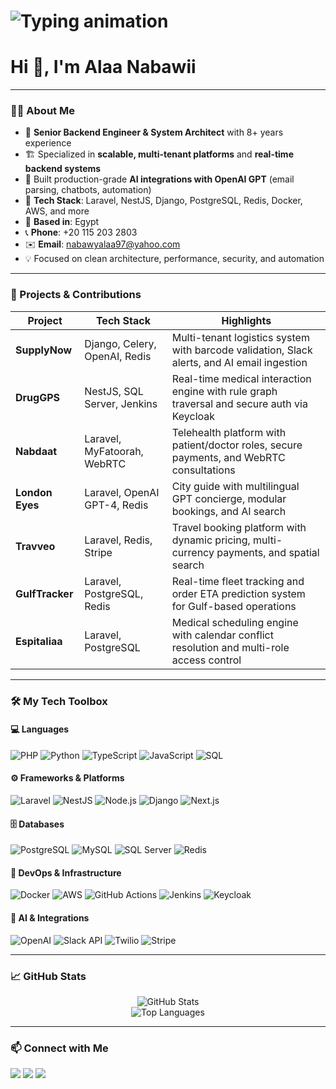 <h1 align="left">
  <img src="https://readme-typing-svg.demolab.com?font=Fira+Code&duration=3000&pause=500&color=00F2FE&center=false&vCenter=true&width=700&lines=Senior+Backend+Engineer+%7C+System+Architect+%7C+8%2B+Years+Experience;Laravel+%2F+NestJS+%2F+Django+%2F+PostgreSQL;OpenAI+Integrations+%7C+Real-Time+Systems+%7C+Multi-Tenant+Apps" alt="Typing animation" />
</h1>

# Hi 👋, I'm Alaa Nabawii

---

### 🧑‍💻 About Me

- 🧠 **Senior Backend Engineer & System Architect** with 8+ years experience  
- 🏗️ Specialized in **scalable, multi-tenant platforms** and **real-time backend systems**  
- 🤖 Built production-grade **AI integrations with OpenAI GPT** (email parsing, chatbots, automation)  
- 🧰 **Tech Stack**: Laravel, NestJS, Django, PostgreSQL, Redis, Docker, AWS, and more  
- 📍 **Based in**: Egypt  
- 📞 **Phone**: +20 115 203 2803  
- ✉️ **Email**: [nabawyalaa97@yahoo.com](mailto:nabawyalaa97@yahoo.com)  
- 💡 Focused on clean architecture, performance, security, and automation

---

### 🚀 Projects & Contributions

| Project       | Tech Stack | Highlights |
|---------------|------------|------------|
| **SupplyNow** | Django, Celery, OpenAI, Redis | Multi-tenant logistics system with barcode validation, Slack alerts, and AI email ingestion |
| **DrugGPS**   | NestJS, SQL Server, Jenkins | Real-time medical interaction engine with rule graph traversal and secure auth via Keycloak |
| **Nabdaat**   | Laravel, MyFatoorah, WebRTC | Telehealth platform with patient/doctor roles, secure payments, and WebRTC consultations |
| **London Eyes** | Laravel, OpenAI GPT-4, Redis | City guide with multilingual GPT concierge, modular bookings, and AI search |
| **Travveo**   | Laravel, Redis, Stripe | Travel booking platform with dynamic pricing, multi-currency payments, and spatial search |
| **GulfTracker** | Laravel, PostgreSQL, Redis | Real-time fleet tracking and order ETA prediction system for Gulf-based operations |
| **Espitaliaa** | Laravel, PostgreSQL | Medical scheduling engine with calendar conflict resolution and multi-role access control |

---

### 🛠 My Tech Toolbox

#### 💻 Languages  
![PHP](https://img.shields.io/badge/PHP-777BB4?style=for-the-badge&logo=php&logoColor=white)
![Python](https://img.shields.io/badge/Python-FFD43B?style=for-the-badge&logo=python&logoColor=darkgreen)
![TypeScript](https://img.shields.io/badge/TypeScript-3178C6?style=for-the-badge&logo=typescript&logoColor=white)
![JavaScript](https://img.shields.io/badge/JavaScript-F7DF1E?style=for-the-badge&logo=javascript&logoColor=black)
![SQL](https://img.shields.io/badge/SQL-336791?style=for-the-badge&logo=postgresql&logoColor=white)

#### ⚙ Frameworks & Platforms  
![Laravel](https://img.shields.io/badge/Laravel-F72C1F?style=for-the-badge&logo=laravel&logoColor=white)
![NestJS](https://img.shields.io/badge/NestJS-E0234E?style=for-the-badge&logo=nestjs&logoColor=white)
![Node.js](https://img.shields.io/badge/Node.js-339933?style=for-the-badge&logo=node.js&logoColor=white)
![Django](https://img.shields.io/badge/Django-092E20?style=for-the-badge&logo=django&logoColor=white)
![Next.js](https://img.shields.io/badge/Next.js-000000?style=for-the-badge&logo=next.js&logoColor=white)

#### 🗄️ Databases  
![PostgreSQL](https://img.shields.io/badge/PostgreSQL-4169E1?style=for-the-badge&logo=postgresql&logoColor=white)
![MySQL](https://img.shields.io/badge/MySQL-4479A1?style=for-the-badge&logo=mysql&logoColor=white)
![SQL Server](https://img.shields.io/badge/SQL%20Server-CC2927?style=for-the-badge&logo=microsoftsqlserver&logoColor=white)
![Redis](https://img.shields.io/badge/Redis-DC382D?style=for-the-badge&logo=redis&logoColor=white)

#### 🐳 DevOps & Infrastructure  
![Docker](https://img.shields.io/badge/Docker-2496ED?style=for-the-badge&logo=docker&logoColor=white)
![AWS](https://img.shields.io/badge/AWS-FF9900?style=for-the-badge&logo=amazonaws&logoColor=white)
![GitHub Actions](https://img.shields.io/badge/GitHub%20Actions-2088FF?style=for-the-badge&logo=githubactions&logoColor=white)
![Jenkins](https://img.shields.io/badge/Jenkins-D24939?style=for-the-badge&logo=jenkins&logoColor=white)
![Keycloak](https://img.shields.io/badge/Keycloak-2D3748?style=for-the-badge&logo=keycloak&logoColor=white)

#### 🤖 AI & Integrations  
![OpenAI](https://img.shields.io/badge/OpenAI-412991?style=for-the-badge&logo=openai&logoColor=white)
![Slack API](https://img.shields.io/badge/Slack-4A154B?style=for-the-badge&logo=slack&logoColor=white)
![Twilio](https://img.shields.io/badge/Twilio-F22F46?style=for-the-badge&logo=twilio&logoColor=white)
![Stripe](https://img.shields.io/badge/Stripe-008CDD?style=for-the-badge&logo=stripe&logoColor=white)

---

### 📈 GitHub Stats

<p align="center">
  <img src="https://github-readme-stats.vercel.app/api?username=alaa-nabawy&show_icons=true&theme=tokyonight" alt="GitHub Stats"/>
  <br/>
  <img src="https://github-readme-stats.vercel.app/api/top-langs/?username=alaa-nabawy&layout=compact&theme=tokyonight" alt="Top Languages"/>
</p>

---

### 📫 Connect with Me

<p align="left">
  <a href="mailto:nabawyalaa97@yahoo.com"><img src="https://img.shields.io/badge/Gmail-D14836?style=for-the-badge&logo=gmail&logoColor=white"/></a>
  <a href="https://www.linkedin.com/in/alaanabawii/"><img src="https://img.shields.io/badge/LinkedIn-0A66C2?style=for-the-badge&logo=linkedin&logoColor=white"/></a>
  <a href="https://github.com/alaa-nabawy"><img src="https://img.shields.io/badge/GitHub-100000?style=for-the-badge&logo=github&logoColor=white"/></a>
</p>
